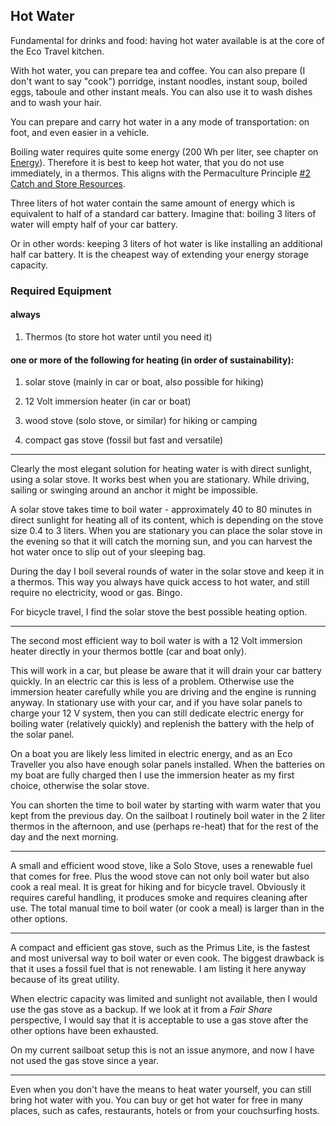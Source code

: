 ## Hot Water

Fundamental for drinks and food: having hot water available is at the core of the Eco Travel kitchen.

With hot water, you can prepare tea and coffee. You can also prepare (I don't want to say "cook") porridge, instant noodles, instant soup, boiled eggs, taboule and other instant meals. You can also use it to wash dishes and to wash your hair.

You can prepare and carry hot water in a any mode of transportation: on foot, and even easier in a vehicle.

Boiling water requires quite some energy (200 Wh per liter, see chapter on [Energy](#energy)). Therefore it is best to keep hot water, that you do not use immediately, in a thermos. This aligns with the Permaculture Principle [#2 Catch and Store Resources](#pp02).

Three liters of hot water contain the same amount of energy which is equivalent to half of a standard car battery. Imagine that: boiling 3 liters of water will empty half of your car battery. 

Or in other words: keeping 3 liters of hot water is like installing an additional half car battery. It is the cheapest way of extending your energy storage capacity.

### Required Equipment

#### always

1. Thermos (to store hot water until you need it)

#### one or more of the following for heating (in order of sustainability):

1. solar stove (mainly in car or boat, also possible for hiking)

1. 12 Volt immersion heater (in car or boat)

1. wood stove (solo stove, or similar) for hiking or camping

1. compact gas stove (fossil but fast and versatile)

- - -

Clearly the most elegant solution for heating water is with direct sunlight, using a solar stove. It works best when you are stationary. While driving, sailing or swinging around an anchor it might be impossible.

A solar stove takes time to boil water - approximately 40 to 80 minutes in direct sunlight for heating all of its content, which is depending on the stove size 0.4 to 3 liters. When you are stationary you can place the solar stove in the evening so that it will catch the morning sun, and you can harvest the hot water once to slip out of your sleeping bag.

During the day I boil several rounds of water in the solar stove and keep it in a thermos. This way you always have quick access to hot water, and still require no electricity, wood or gas. Bingo.

For bicycle travel, I find the solar stove the best possible heating option.

- - -

The second most efficient way to boil water is with a 12 Volt immersion heater directly in your thermos bottle (car and boat only).

This will work in a car, but please be aware that it will drain your car battery quickly. In an electric car this is less of a problem. Otherwise use the immersion heater carefully while you are driving and the engine is running anyway. In stationary use with your car, and if you have solar panels to charge your 12 V system, then you can still dedicate electric energy for boiling water (relatively quickly) and replenish the battery with the help of the solar panel.

On a boat you are likely less limited in electric energy, and as an Eco Traveller you also have enough solar panels installed. When the batteries on my boat are fully charged then I use the immersion heater as my first choice, otherwise the solar stove.

You can shorten the time to boil water by starting with warm water that you kept from the previous day. On the sailboat I routinely boil water in the 2 liter thermos in the afternoon, and use (perhaps re-heat) that for the rest of the day and the next morning.

- - -

A small and efficient wood stove, like a Solo Stove, uses a renewable fuel that comes for free. Plus the wood stove can not only boil water but also cook a real meal. It is great for hiking and for bicycle travel. Obviously it requires careful handling, it produces smoke and requires cleaning after use. The total manual time to boil water (or cook a meal) is larger than in the other options.

- - -

A compact and efficient gas stove, such as the Primus Lite, is the fastest and most universal way to boil water or even cook. The biggest drawback is that it uses a fossil fuel that is not renewable. I am listing it here anyway because of its great utility.

When electric capacity was limited and sunlight not available, then I would use the gas stove as a backup. If we look at it from a *Fair Share* perspective, I would say that it is acceptable to use a gas stove after the other options have been exhausted.

On my current sailboat setup this is not an issue anymore, and now I have not used the gas stove since a year.


- - -

Even when you don't have the means to heat water yourself, you can still bring hot water with you. You can buy or get hot water for free in many places, such as cafes, restaurants, hotels or from your couchsurfing hosts. 
